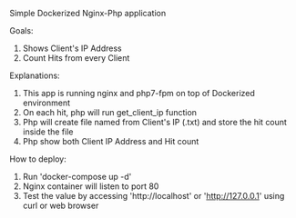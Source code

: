 Simple Dockerized Nginx-Php application

Goals:
1. Shows Client's IP Address
2. Count Hits from every Client

Explanations:
1. This app is running nginx and php7-fpm on top of Dockerized environment
2. On each hit, php will run get_client_ip function
3. Php will create file named from Client's IP (.txt) and store the hit count inside the file
3. Php show both Client IP Address and Hit count

How to deploy:
1. Run 'docker-compose up -d'
2. Nginx container will listen to port 80
3. Test the value by accessing 'http://localhost' or 'http://127.0.0.1' using curl or web browser